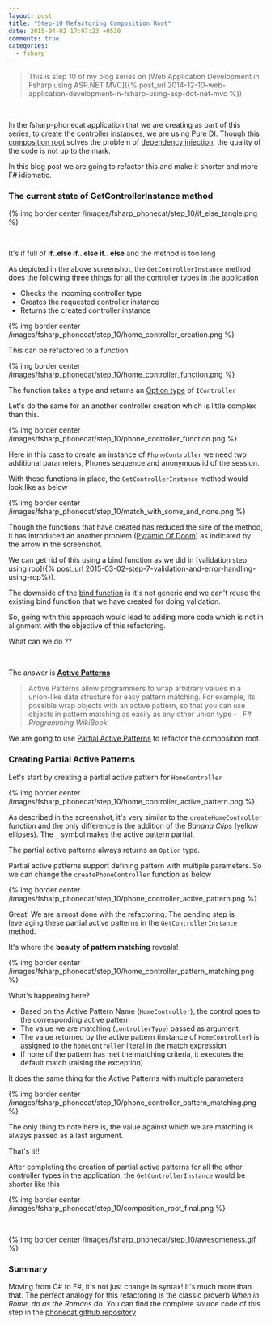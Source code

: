 ```yaml
---
layout: post
title: "Step-10 Refactoring Composition Root"
date: 2015-04-02 17:07:23 +0530
comments: true
categories:
  - fsharp
---
```


> This is step 10 of my blog series on [Web Application Development in Fsharp using ASP.NET MVC]({% post_url 2014-12-10-web-application-development-in-fsharp-using-asp-dot-net-mvc %})

&nbsp;

In the fsharp-phonecat application that we are creating as part of this series, to [create the controller instances](https://github.com/tamizhvendan/fsharp-phonecat/blob/9/Web/MvcInfrastructure.fs#L14-L48), we are using [Pure DI](http://blog.ploeh.dk/2014/06/10/pure-di/). Though this [composition root](http://blog.ploeh.dk/2011/07/28/CompositionRoot/) solves the problem of [dependency injection](http://blog.ploeh.dk/2012/11/06/WhentouseaDIContainer/), the quality of the code is not up to the mark. 

In this blog post we are going to refactor this and make it shorter and more F# idiomatic.


### The current state of GetControllerInstance method

{% img border center /images/fsharp_phonecat/step_10/if_else_tangle.png %}

&nbsp;
&nbsp;

It's if full of **if..else if.. else if.. else** and the method is too long

As depicted in the above screenshot, the ```GetControllerInstance``` method does the following three things for all the controller types in the application

* Checks the incoming controller type
* Creates the requested controller instance
* Returns the created controller instance


{% img border center /images/fsharp_phonecat/step_10/home_controller_creation.png %}

This can be refactored to a function

{% img border center /images/fsharp_phonecat/step_10/home_controller_function.png %}

The function takes a type and returns an [Option type](http://fsharpforfunandprofit.com/posts/the-option-type/) of ```IController```

Let's do the same for an another controller creation which is little complex than this.

{% img border center /images/fsharp_phonecat/step_10/phone_controller_function.png %}

Here in this case to create an instance of ```PhoneController``` we need two additional parameters, Phones sequence and anonymous id of the session.

With these functions in place, the ```GetControllerInstance``` method would look like as below

{% img border center /images/fsharp_phonecat/step_10/match_with_some_and_none.png %}

Though the functions that have created has reduced the size of the method, it has introduced an another problem ([Pyramid Of Doom](http://raynos.github.io/presentation/shower/controlflow.htm?full#PyramidOfDoom)) as indicated by the arrow in the screenshot. 

We can get rid of this using a bind function as we did in [validation step using rop]({% post_url 2015-03-02-step-7-validation-and-error-handling-using-rop%}).

The downside of the [bind function](http://fsharpforfunandprofit.com/posts/computation-expressions-bind/) is it's not generic and we can't reuse the existing bind function that we have created for doing validation.

So, going with this approach would lead to adding more code which is not in alignment with the objective of this refactoring.

What can we do ??

&nbsp;
&nbsp;
&nbsp;
&nbsp;
&nbsp;
&nbsp;
&nbsp;
&nbsp;
&nbsp;
&nbsp;
&nbsp;
&nbsp;

The answer is **[Active Patterns](http://en.wikibooks.org/wiki/F_Sharp_Programming/Active_Patterns)**

> Active Patterns allow programmers to wrap arbitrary values in a union-like data structure for easy pattern matching. For example, its possible wrap objects with an active pattern, so that you can use objects in pattern matching as easily as any other union type -  &nbsp; *F# Programming WikiBook*

We are going to use [Partial Active Patterns](http://en.wikibooks.org/wiki/F_Sharp_Programming/Active_Patterns#Partial_Active_Patterns) to refactor the composition root.


### Creating Partial Active Patterns

Let's start by creating a partial active pattern for ```HomeController```

{% img border center /images/fsharp_phonecat/step_10/home_controller_active_pattern.png %}

As described in the screenshot, it's very similar to the ```createHomeController``` function and the only difference is the addition of the *Banana Clips* (yellow ellipses). The ```_``` symbol makes the active pattern partial.  

The partial active patterns always returns an ```Option``` type. 

Partial active patterns support defining pattern with multiple parameters. So we can change the ```createPhoneController``` function as below

{% img border center /images/fsharp_phonecat/step_10/phone_controller_active_pattern.png %}


Great! We are almost done with the refactoring. The pending step is leveraging these partial active patterns in the ```GetControllerInstance``` method.

It's where the **beauty of pattern matching** reveals!

{% img border center /images/fsharp_phonecat/step_10/home_controller_pattern_matching.png %}

What's happening here? 

* Based on the Active Pattern Name (```HomeController```), the control goes to the corresponding active pattern
* The value we are matching (```controllerType```) passed as argument.
* The value returned by the active pattern (instance of ```HomeController```) is assigned to the ```homeController``` literal in the match expression
* If none of the pattern has met the matching criteria, it executes the default match (raising the exception)

It does the same thing for the Active Patterns with multiple parameters

{% img border center /images/fsharp_phonecat/step_10/phone_controller_pattern_matching.png %}

The only thing to note here is, the value against which we are matching is always passed as a last argument.

That's it!!

After completing the creation of partial active patterns for all the other controller types in the application, the ```GetControllerInstance``` would be shorter like this

{% img border center /images/fsharp_phonecat/step_10/composition_root_final.png %}

&nbsp;
&nbsp;
&nbsp;
&nbsp;
&nbsp;
&nbsp;
&nbsp;
&nbsp;

{% img border center /images/fsharp_phonecat/step_10/awesomeness.gif %}

### Summary

Moving from C# to F#, it's not just change in syntax! It's much more than that. The perfect analogy for this refactoring is the classic proverb *When in Rome, do as the Romans do*. You can find the complete source code of this step in the [phonecat github repository](https://github.com/tamizhvendan/fsharp-phonecat/tree/10)





